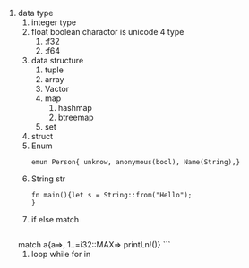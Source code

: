 1. data type
    1. integer type
    2. float boolean charactor is unicode 4 type
        1. :f32
        2. :f64
    3. data structure
        1. tuple
        2. array
        3. Vactor
        4. map
            1. hashmap
            2. btreemap
        5. set
    4. struct
    5. Enum
       ```
       emun Person{ unknow, anonymous(bool), Name(String),}
       ```
    6. String str
       ```
       fn main(){let s = String::from("Hello");
       }
       ```
    7. if else match
       ```
    match a{a=>, 1..=i32::MAX=> printLn!()}
       ```
   1. loop while for in